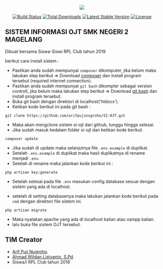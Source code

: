 <p align="center"><img src="https://laravel.com/assets/img/components/logo-laravel.svg"></p>

<p align="center">
<a href="https://travis-ci.org/laravel/framework"><img src="https://travis-ci.org/laravel/framework.svg" alt="Build Status"></a>
<a href="https://packagist.org/packages/laravel/framework"><img src="https://poser.pugx.org/laravel/framework/d/total.svg" alt="Total Downloads"></a>
<a href="https://packagist.org/packages/laravel/framework"><img src="https://poser.pugx.org/laravel/framework/v/stable.svg" alt="Latest Stable Version"></a>
<a href="https://packagist.org/packages/laravel/framework"><img src="https://poser.pugx.org/laravel/framework/license.svg" alt="License"></a>
</p>

## SISTEM INFORMASI OJT SMK NEGERI 2 MAGELANG

Dibuat bersama Siswa-Siswi RPL Club tahun 2019

berikut cara install sistem :

- Pastikan anda sudah mempunyai `composer` dikomputer, jika belum maka lakukan step berikut =>
    Download [composer](https://getcomposer.org/download/) dan install program tersebut (required internet connection).
- Pastikan anda sudah mempunyai `git bash` dikompter sebagai version controll, jika belum maka lakukan step berikut =>
    Download [git bash](https://git-scm.com/downloads) dan install program tersebut.
- Buka git bash dengan direktori di localhost('htdocx').
- Ketikan kode berikut ini pada git bash :

```
git clone https://github.com/arifpujinugroho/SI-OJT.git
```

- Maka akan mengclone sistem si-ojt dari github, tunggu hingga selesai.
- Jika sudah masuk kedalam folder si-ojt dan ketikan kode berikut.

```
composer update
```

- Jika sudah di update maka selanjutnya file `.env.example` di duplikat.
- Setelah `.env.example` di duplikat maka hasil duplikatnya di rename menjadi `.env`.
- Setelah di rename maka jalankan kode berikut ini :

```
php artisan key:generate
```

- Setelah selesai pada file `.env` masukan config database sesuai dengan sistem yang ada di localhost.

- setelah di setting databasenya maka lakukan jalankan kode berikut pada `cmd` dengan direktori file sistem ini.

```
php artisan migrate
```

- Maka nyalakan apache yang ada di localhost kalian atau xampp kalian.
- lalu buka file sistem OJT tersebut.


## TIM Creator
- [Arif Puji Nugroho](https://github.com/arifpujinugroho).
- [Ahmad Wildan Listyanto, S.Pd](https://github.com/).
- Siswa/i RPL Club tahun 2019